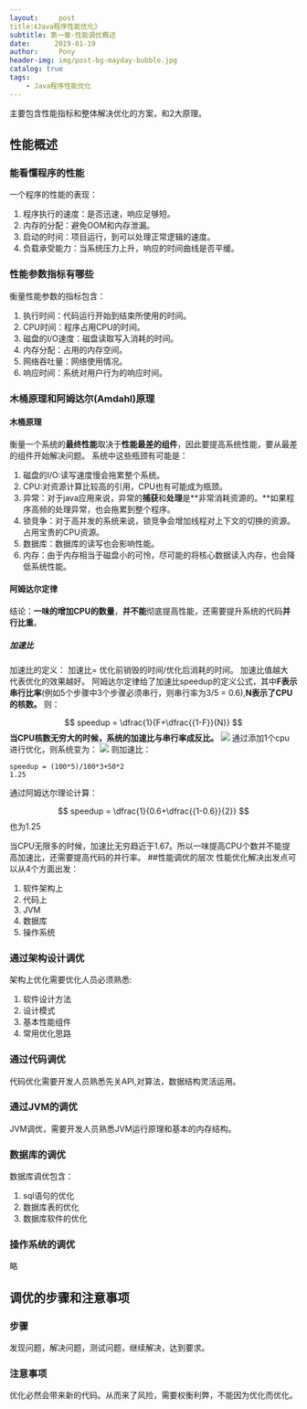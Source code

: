 ```yaml
---
layout:     post
title:《Java程序性能优化》
subtitle: 第一章-性能调优概述
date:      2019-01-19
author:     Pony
header-img: img/post-bg-mayday-bubble.jpg
catalog: true
tags:
    - Java程序性能优化
---
```

主要包含性能指标和整体解决优化的方案，和2大原理。
## 性能概述
### 能看懂程序的性能
一个程序的性能的表现：
1. 程序执行的速度：是否迅速，响应足够短。
2. 内存的分配：避免OOM和内存泄漏。
3. 启动的时间：项目运行，到可以处理正常逻辑的速度。
4. 负载承受能力：当系统压力上升，响应的时间曲线是否平缓。


### 性能参数指标有哪些
衡量性能参数的指标包含：
1. 执行时间：代码运行开始到结束所使用的时间。
2. CPU时间：程序占用CPU的时间。
3. 磁盘的I/O速度：磁盘读取写入消耗的时间。
4. 内存分配：占用的内存空间。
5. 网络吞吐量：网络使用情况。
6. 响应时间：系统对用户行为的响应时间。

### 木桶原理和阿姆达尔(Amdahl)原理
#### 木桶原理
衡量一个系统的**最终性能**取决于**性能最差的组件**，因此要提高系统性能，要从最差的组件开始解决问题。
系统中这些瓶颈有可能是：
1. 磁盘的I/O:读写速度慢会拖累整个系统。
2. CPU:对资源计算比较高的引用，CPU也有可能成为瓶颈。
3. 异常：对于java应用来说，异常的**捕获**和**处理**是**非常消耗资源的。**如果程序高频的处理异常，也会拖累到整个程序。
4. 锁竞争：对于高并发的系统来说，锁竞争会增加线程对上下文的切换的资源。占用宝贵的CPU资源。
5. 数据库：数据库的读写也会影响性能。
6. 内存：由于内存相当于磁盘小的可怜，尽可能的将核心数据读入内存，也会降低系统性能。
#### 阿姆达尔定律
结论：**一味的增加CPU的数量**，**并不能**彻底提高性能，还需要提升系统的代码**并行比重**。
##### 加速比
加速比的定义：
加速比= 优化前销毁的时间/优化后消耗的时间。
加速比值越大 代表优化的效果越好。
阿姆达尔定律给了加速比speedup的定义公式，其中**F表示串行比率**(例如5个步骤中3个步骤必须串行，则串行率为3/5 = 0.6),**N表示了CPU的核数。**
则：

$$ speedup = \dfrac{1}{F+\dfrac{{1-F}}{N}} $$
**当CPU核数无穷大的时候，系统的加速比与串行率成反比。**
![](https://ws2.sinaimg.cn/large/006tNc79ly1fzbqvmdko1j30uw078dg6.jpg)
通过添加1个cpu进行优化，则系统变为：
![](https://ws2.sinaimg.cn/large/006tNc79ly1fzbqz2f508j30t006e74h.jpg)
则加速比：
```
speedup = (100*5)/100*3+50*2 
1.25
```
通过阿姆达尔理论计算：

$$ speedup = \dfrac{1}{0.6+\dfrac{{1-0.6}}{2}} $$
也为1.25

当CPU无限多的时候，加速比无穷趋近于1.67。所以一味提高CPU个数并不能提高加速比，还需要提高代码的并行率。
##性能调优的层次
性能优化解决出发点可以从4个方面出发：
1. 软件架构上
2. 代码上
3. JVM
4. 数据库
5. 操作系统


### 通过架构设计调优
架构上优化需要优化人员必须熟悉:
1. 软件设计方法
2. 设计模式
3. 基本性能组件
4. 常用优化思路


### 通过代码调优
代码优化需要开发人员熟悉先关API,对算法，数据结构灵活运用。

### 通过JVM的调优
JVM调优，需要开发人员熟悉JVM运行原理和基本的内存结构。

### 数据库的调优
数据库调优包含：
1. sql语句的优化
2. 数据库表的优化
3. 数据库软件的优化


### 操作系统的调优
略

## 调优的步骤和注意事项
### 步骤
发现问题，解决问题，测试问题，继续解决，达到要求。
### 注意事项
优化必然会带来新的代码。从而来了风险，需要权衡利弊，不能因为优化而优化。